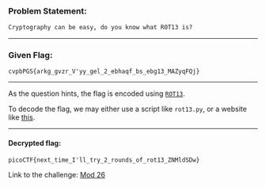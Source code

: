 ### Problem Statement:
```txt
Cryptography can be easy, do you know what ROT13 is?
```

---

### Given Flag:
    cvpbPGS{arkg_gvzr_V'yy_gel_2_ebhaqf_bs_ebg13_MAZyqFQj}

---

As the question hints, the flag is encoded using [`ROT13`](https://en.wikipedia.org/wiki/ROT13).

To decode the flag, we may either use a script like `rot13.py`, or a website like [this](https://rot13.com/).

---

#### Decrypted flag:
	picoCTF{next_time_I'll_try_2_rounds_of_rot13_ZNMldSDw}


Link to the challenge: [Mod 26](https://play.picoctf.org/practice/challenge/144)
